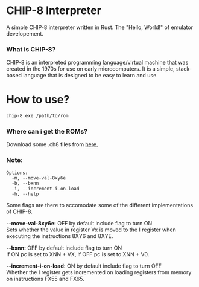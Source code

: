 # CHIP-8 Interpreter

A simple CHIP-8 interpreter written in Rust. The "Hello, World!" of emulator developement.
### What is CHIP-8? 
CHIP-8 is an interpreted programming language/virtual machine that was created in the 1970s for use on early microcomputers. It is a simple, stack-based language that is designed to be easy to learn and use. <br>


# How to use?
```bash
chip-8.exe /path/to/rom
```
### Where can i get the ROMs?
Download some .ch8 files from [here.](https://github.com/kripod/chip8-roms/tree/master/games)


### Note:
```
Options:
  -m, --move-val-8xy6e
  -b, --bxnn
  -i, --increment-i-on-load
  -h, --help
```

Some flags are there to accomodate some of the different implementations of CHIP-8.

**--move-val-8xy6e:** OFF by default include flag to turn ON<br> 
Sets whether the value in register Vx is moved to the I register when executing the instructions 8XY6 and 8XYE. 

**--bxnn:** OFF by default include flag to turn ON<br>
If ON pc is set to XNN + VX, if OFF pc is set to XNN + V0.

**--increment-i-on-load:** ON by default include flag to turn OFF<br>
Whether the I register gets incremented on loading registers from memory on instructions FX55 and FX65.
